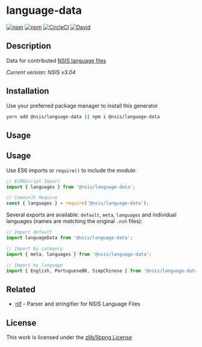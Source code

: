 # language-data

[![npm](https://flat.badgen.net/npm/license/@nsis/language-data)](https://www.npmjs.org/package/@nsis/language-data)
[![npm](https://flat.badgen.net/npm/v/@nsis/language-data)](https://www.npmjs.org/package/@nsis/language-data)
[![CircleCI](https://flat.badgen.net/circleci/github/NSIS-Dev/language-data)](https://circleci.com/gh/NSIS-Dev/language-data)
[![David](https://flat.badgen.net/david/dev/NSIS-Dev/language-data)](https://david-dm.org/NSIS-Dev/language-data?type=dev)

## Description

Data for contributed [NSIS language files](https://github.com/kichik/nsis/tree/master/Contrib/Language%20files)

*Current version: NSIS v3.04*

## Installation

 Use your preferred package manager to install this generator

```sh
yarn add @nsis/language-data || npm i @nsis/language-data
```

## Usage

## Usage

Use ES6 imports or `require()` to include the module:

```js
// ECMAScript Import
import { languages } from '@nsis/language-data';

// CommonJS Require
const { languages } = require('@nsis/language-data');
```

Several exports are available: `default`, `meta`, `languages` and individual languages (names are matching the original `.nsh` files):

```js
// Import default
import languageData from '@nsis/language-data';

// Import by category
import { meta, languages } from '@nsis/language-data';

// Import by language
import { English, PortugueseBR, SimpChinese } from '@nsis/language-data';
```

## Related

- [nlf](https://www.npmjs.com/package/@nsis/nlf) - Parser and stringifier for NSIS Language Files

## License

This work is licensed under the [zlib/libpng License](https://opensource.org/licenses/Zlib)
